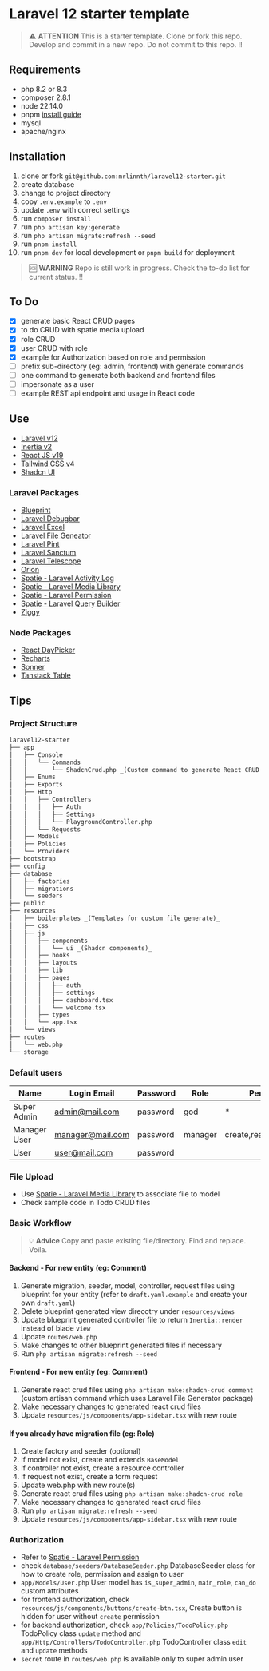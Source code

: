 # Laravel 12 starter template

> ⚠️ **ATTENTION** This is a starter template. Clone or fork this repo. Develop and commit in a new repo. Do not commit to this repo. ‼️

## Requirements

- php 8.2 or 8.3
- composer 2.8.1
- node 22.14.0
- pnpm [install guide](https://pnpm.io/installation#using-corepack)
- mysql
- apache/nginx

## Installation

1. clone or fork `git@github.com:mrlinnth/laravel12-starter.git`
1. create database
1. change to project directory
1. copy `.env.example` to `.env`
1. update `.env` with correct settings
1. run `composer install`
1. run `php artisan key:generate`
1. run `php artisan migrate:refresh --seed`
1. run `pnpm install`
1. run `pnpm dev` for local development or `pnpm build` for deployment

> 🆘 **WARNING** Repo is still work in progress. Check the to-do list for current status. ‼️

## To Do

- [x] generate basic React CRUD pages
- [x] to do CRUD with spatie media upload
- [x] role CRUD
- [x] user CRUD with role
- [x] example for Authorization based on role and permission
- [ ] prefix sub-directory (eg: admin, frontend) with generate commands
- [ ] one command to generate both backend and frontend files
- [ ] impersonate as a user
- [ ] example REST api endpoint and usage in React code

## Use

- [Laravel v12](https://laravel.com/docs/12.x)
- [Inertia v2](https://inertiajs.com)
- [React JS v19](https://react.dev/reference/react)
- [Tailwind CSS v4](https://tailwindcss.com/docs)
- [Shadcn UI](https://ui.shadcn.com/docs)

### Laravel Packages

- [Blueprint](https://blueprint.laravelshift.com)
- [Laravel Debugbar](https://github.com/barryvdh/laravel-debugbar)
- [Laravel Excel](https://docs.laravel-excel.com/3.1/getting-started/installation.html)
- [Laravel File Geneator](https://github.com/skyronic/laravel-file-generator)
- [Laravel Pint](https://laravel.com/docs/12.x/pint)
- [Laravel Sanctum](https://laravel.com/docs/12.x/sanctum)
- [Laravel Telescope](https://laravel.com/docs/12.x/telescope)
- [Orion](https://orion.tailflow.org/)
- [Spatie - Laravel Activity Log](https://spatie.be/docs/laravel-activitylog/v4/introduction)
- [Spatie - Laravel Media Library](https://spatie.be/docs/laravel-medialibrary/v11/introduction)
- [Spatie - Laravel Permission](https://spatie.be/docs/laravel-permission/v6/introduction)
- [Spatie - Laravel Query Builder](https://spatie.be/docs/laravel-query-builder/v6/introduction)
- [Ziggy](https://github.com/tightenco/ziggy)

### Node Packages

- [React DayPicker](https://daypicker.dev/)
- [Recharts](https://recharts.org/en-US/guide/installation)
- [Sonner](https://sonner.emilkowal.ski/)
- [Tanstack Table](https://tanstack.com/table)

## Tips

### Project Structure

```txt
laravel12-starter
├── app
│   ├── Console
│   │   └── Commands
│   │       └── ShadcnCrud.php _(Custom command to generate React CRUD pages)_
│   ├── Enums
│   ├── Exports
│   ├── Http
│   │   ├── Controllers
│   │   │   ├── Auth
│   │   │   ├── Settings
│   │   │   └── PlaygroundController.php
│   │   └── Requests
│   ├── Models
│   ├── Policies
│   └── Providers
├── bootstrap
├── config
├── database
│   ├── factories
│   ├── migrations
│   └── seeders
├── public
├── resources
│   ├── boilerplates _(Templates for custom file generate)_
│   ├── css
│   ├── js
│   │   ├── components
│   │   │   └── ui _(Shadcn components)_
│   │   ├── hooks
│   │   ├── layouts
│   │   ├── lib
│   │   ├── pages
│   │   │   ├── auth
│   │   │   ├── settings
│   │   │   ├── dashboard.tsx
│   │   │   └── welcome.tsx
│   │   ├── types
│   │   └── app.tsx
│   └── views
├── routes
│   └── web.php
└── storage
```

### Default users

| Name         | Login Email      | Password | Role    | Permissions               |
|--------------|------------------|----------|---------|---------------------------|
| Super Admin  | <admin@mail.com>   | password | god     | *                         |
| Manager User | <manager@mail.com> | password | manager | create,read,update,delete |
| User         | <user@mail.com>    | password |         |                           |

### File Upload

- Use [Spatie - Laravel Media Library](https://spatie.be/docs/laravel-medialibrary/v11/introduction) to associate file to model
- Check sample code in Todo CRUD files

### Basic Workflow

> 💡 **Advice** Copy and paste existing file/directory. Find and replace. Voila.

#### Backend - For new entity (eg: Comment)

1. Generate migration, seeder, model, controller, request files using blueprint for your entity (refer to `draft.yaml.example` and create your own `draft.yaml`)
1. Delete blueprint generated view direcotry under `resources/views`
1. Update blueprint generated controller file to return `Inertia::render` instead of blade `view`
1. Update `routes/web.php`
1. Make changes to other blueprint generated files if necessary
1. Run `php artisan migrate:refresh --seed`

#### Frontend - For new entity (eg: Comment)

1. Generate react crud files using `php artisan make:shadcn-crud comment` (custom artisan command which uses Laravel File Generator package)
1. Make necessary changes to generated react crud files
1. Update `resources/js/components/app-sidebar.tsx` with new route

#### If you already have migration file (eg: Role)

1. Create factory and seeder (optional)
1. If model not exist, create and extends `BaseModel`
1. If controller not exist, create a resource controller
1. If request not exist, create a form request
1. Update web.php with new route(s)
1. Generate react crud files using `php artisan make:shadcn-crud role`
1. Make necessary changes to generated react crud files
1. Run `php artisan migrate:refresh --seed`
1. Update `resources/js/components/app-sidebar.tsx` with new route

### Authorization

- Refer to [Spatie - Laravel Permission](https://spatie.be/docs/laravel-permission/v6/introduction)
- check `database/seeders/DatabaseSeeder.php` DatabaseSeeder class for how to create role, permission and assign to user
- `app/Models/User.php` User model has `is_super_admin`, `main_role`, `can_do` custom  attributes
- for frontend authorization, check `resources/js/components/buttons/create-btn.tsx`, Create button is hidden for user without `create` permission
- for backend authorization, check `app/Policies/TodoPolicy.php` TodoPolicy class `update` method and `app/Http/Controllers/TodoController.php` TodoController class `edit` and `update` methods
- `secret` route in `routes/web.php` is available only to super admin user
